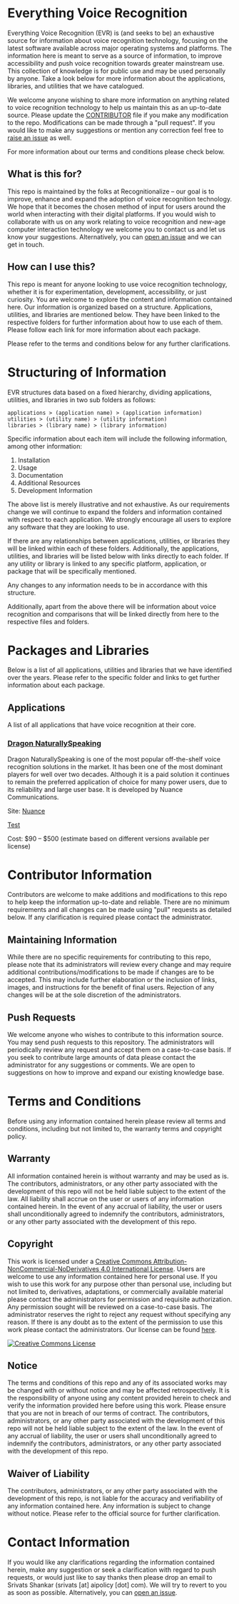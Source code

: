 # Everything Voice Recognition

Everything Voice Recognition (EVR) is (and seeks to be) an exhaustive source for information about voice recognition technology, focusing on the latest software available across major operating systems and platforms. The information here is meant to serve as a source of information, to improve accessibility and push voice recognition towards greater mainstream use. This collection of knowledge is for public use and may be used personally by anyone. Take a look below for more information about the applications, libraries, and utilities that we have catalogued.

We welcome anyone wishing to share more information on anything related to voice recognition technology to help us maintain this as an up-to-date source. Please update the [CONTRIBUTOR](CONTRIBUTOR) file if you make any modification to the repo. Modifications can be made through a "pull request". If you would like to make any suggestions or mention any correction feel free to [raise an issue](https://github.com/dustydingo/everything-voice-recognition/issues) as well.

For more information about our terms and conditions please check below.


## What is this for?

This repo is maintained by the folks at Recognitionalize – our goal is to improve, enhance and expand the adoption of voice recognition technology. We hope that it becomes the chosen method of input for users around the world when interacting with their digital platforms. If you would wish to collaborate with us on any work relating to voice recognition and new-age computer interaction technology we welcome you to contact us and let us know your suggestions. Alternatively, you can [open an issue](https://github.com/dustydingo/everything-voice-recognition/issues) and we can get in touch.

## How can I use this?

This repo is meant for anyone looking to use voice recognition technology, whether it is for experimentation, development, accessibility, or just curiosity. You are welcome to explore the content and information contained here. Our information is organized based on a structure. Applications, utilities, and libraries are mentioned below. They have been linked to the respective folders for further information about how to use each of them. Please follow each link for more information about each package.

Please refer to the terms and conditions below for any further clarifications.

# Structuring of Information
EVR structures data based on a fixed hierarchy, dividing applications, utilities, and libraries in two sub folders as follows:

```
applications > (application name) > (application information)
utilities > (utility name) > (utility information)
libraries > (library name) > (library information)
```

Specific information about each item will include the following information, among other information:
1. Installation
2. Usage
3. Documentation
4. Additional Resources
5. Development Information

The above list is merely illustrative and not exhaustive. As our requirements change we will continue to expand the folders and information contained with respect to each application. We strongly encourage all users to explore any software that they are looking to use.

If there are any relationships between applications, utilities, or libraries they will be linked within each of these folders. Additionally, the applications, utilities, and libraries will be listed below with links directly to each folder. If any utility or library is linked to any specific platform, application, or package that will be specifically mentioned.

Any changes to any information needs to be in accordance with this structure.

Additionally, apart from the above there will be information about voice recognition and comparisons that will be linked directly from here to the respective files and folders.

# Packages and Libraries
Below is a list of all applications, utilities and libraries that we have identified over the years. Please refer to the specific folder and links to get further information about each package.

## Applications
A list of all applications that have voice recognition at their core.

### [Dragon NaturallySpeaking](applications/dragon%20naturallyspeaking)
Dragon NaturallySpeaking is one of the most popular off-the-shelf voice recognition solutions in the market. It has been one of the most dominant players for well over two decades. Although it is a paid solution it continues to remain the preferred application of choice for many power users, due to its reliability and large user base. It is developed by Nuance Communications.

Site: [Nuance](https://www.nuance.com/dragon/support/dragon-naturallyspeaking.html)

<a href="https://www.google.co.in/" target = '_blank'>Test</a>

Cost: $90 – $500 (estimate based on different versions available per license)

# Contributor Information

Contributors are welcome to make additions and modifications to this repo to help keep the information up-to-date and reliable. There are no minimum requirements and all changes can be made using "pull" requests as detailed below. If any clarification is required please contact the administrator.

## Maintaining Information

While there are no specific requirements for contributing to this repo, please note that its administrators will review every change and may require additional contributions/modifications to be made if changes are to be accepted. This may include further elaboration or the inclusion of links, images, and instructions for the benefit of final users. Rejection of any changes will be at the sole discretion of the administrators.

## Push Requests

We welcome anyone who wishes to contribute to this information source. You may send push requests to this repository. The administrators will periodically review any request and accept them on a case-to-case basis. If you seek to contribute large amounts of data please contact the administrator for any suggestions or comments. We are open to suggestions on how to improve and expand our existing knowledge base.

# Terms and Conditions

Before using any information contained herein please review all terms and conditions, including but not limited to, the warranty terms and copyright policy.

## Warranty

All information contained herein is without warranty and may be used as is. The contributors, administrators, or any other party associated with the development of this repo will not be held liable subject to the extent of the law. All liability shall accrue on the user or users of any information contained herein. In the event of any accrual of liability, the user or users shall unconditionally agreed to indemnify the contributors, administrators, or any other party associated with the development of this repo.

## Copyright

This work is licensed under a [Creative Commons Attribution-NonCommercial-NoDerivatives 4.0 International License](http://creativecommons.org/licenses/by-nc-nd/4.0). Users are welcome to use any information contained here for personal use. If you wish to use this work for any purpose other than personal use, including but not limited to, derivatives, adaptations, or commercially available material please contact the administrators for permission and requisite authorization. Any permission sought will be reviewed on a case-to-case basis. The administrator reserves the right to reject any request without specifying any reason. If there is any doubt as to the extent of the permission to use this work please contact the administrators.
Our license can be found [here](LICENSE).

<a rel="license" href="http://creativecommons.org/licenses/by-nc-nd/4.0/"><img alt="Creative Commons License" style="border-width:0" src="https://i.creativecommons.org/l/by-nc-nd/4.0/88x31.png" /></a><br />

## Notice

The terms and conditions of this repo and any of its associated works may be changed with or without notice and may be affected retrospectively. It is the responsibility of anyone using any content provided herein to check and verify the information provided here before using this work. Please ensure that you are not in breach of our terms of contract. The contributors, administrators, or any other party associated with the development of this repo will not be held liable subject to the extent of the law. In the event of any accrual of liability, the user or users shall unconditionally agreed to indemnify the contributors, administrators, or any other party associated with the development of this repo.

## Waiver of Liability
The contributors, administrators, or any other party associated with the development of this repo, is not liable for the accuracy and verifiability of any information contained here. Any information is subject to change without notice. Please refer to the official source for further clarification.

# Contact Information

If you would like any clarifications regarding the information contained herein, make any suggestion or seek a clarification with regard to push requests, or would just like to say thanks then please drop an email to Srivats Shankar (srivats [at] aipolicy [dot] com). We will try to revert to you as soon as possible. Alternatively, you can [open an issue](https://github.com/dustydingo/everything-voice-recognition/issues).
